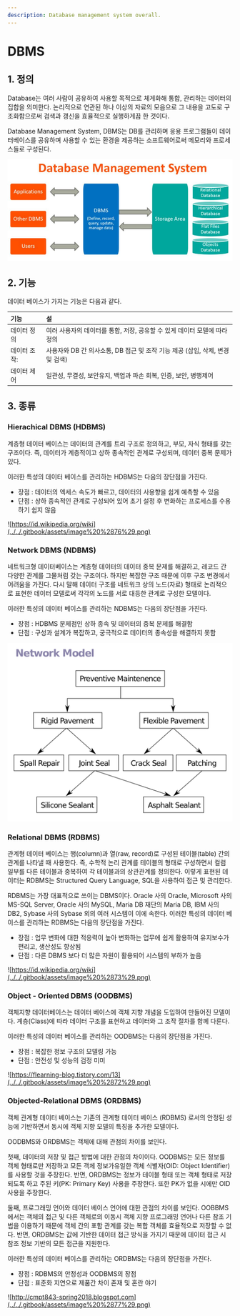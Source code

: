 ```yaml
---
description: Database management system overall.
---
```


# DBMS

## 1. 정의

Database는 여러 사람이 공유하여 사용할 목적으로 체게화해 통합, 관리하는 데이터의 집합을 의미한다. 논리적으로 연관된 하나 이상의 자료의 모음으로 그 내용을 고도로 구조화함으로써 검색과 갱신을 효율적으로 실행하게끔 한 것이다.

Database Management System, DBMS는 DB를 관리하며 응용 프로그램들이 데이터베이스를 공유하며 사용할 수 있는 환경을 제공하는 소프트웨어로써 메모리와 프로세스들로 구성된다.

![https://www.facebook.com/DBMSDatabaseManagementSystem/photos/p.2233677780220553/2233677780220553/?type=1&amp;theater  ](../../.gitbook/assets/image%20%2870%29.png)



## 2. 기능

데이터 베이스가 가지는 기능은 다음과 같다.

| 기능 | 설 |
| :--- | :--- |
| 데이터 정의 | 여러 사용자의 데이터를 통합, 저장, 공유할 수 있게 데이터 모델에 따라 정의 |
| 데이터 조작: | 사용자와 DB 간 의사소통, DB 접근 및 조작 기능 제공 \(삽입, 삭제, 변경 및 검색\) |
| 데이터 제어 | 일관성, 무결성, 보안유지, 백업과 파손 회복, 인증, 보안, 병행제어  |



## 3. 종류

### Hierachical DBMS \(HDBMS\)

계층형 데이터 베이스는 데이터의 관계를 트리 구조로 정의하고, 부모, 자식 형태를 갖는 구조이다. 즉, 데이터가 계층적이고 상하 종속적인 관계로 구성되며, 데이터 중복 문제가 있다. 

이러한 특성의 데이터 베이스를 관리하는 HDBMS는 다음의 장단점을 가진다.

* 장점 : 데이터의 엑세스 속도가 빠르고, 데이터의 사용향을 쉽게 예측할 수 있음
* 단점 : 상하 종속적인 관계로 구성되어 있어 초기 설정 후 변화하는 프로세스를 수용하기 쉽지 않음

![https://id.wikipedia.org/wiki](../../.gitbook/assets/image%20%2876%29.png)



### Network DBMS \(NDBMS\)

네트워크형 데이터베이스는 계층형 데이터의 데이터 중복 문제를 해결하고, 레코드 간 다양한 관계를 그물처럼 갖는 구조이다. 하지만 복잡한 구조 때문에 이후 구조 변경에서 어려움을 가진다. 다시 말해 데이터 구조를 네트워크 상의 노드\(자료\) 형태로 논리적으로 표현한 데이터 모델로써 각각의 노드를 서로 대등한 관계로 구성한 모델이다. 

이러한 특성의 데이터 베이스를 관리하는 NDBMS는 다음의 장단점을 가진다.

* 장점 : HDBMS 문제점인 상하 종속 및 데이터의 중복 문제를 해결함
* 단점 : 구성과 설계가 복잡하고, 궁극적으로 데이터의 종속성을 해결하지 못함

![https://zetawiki.com/wiki  ](../../.gitbook/assets/image%20%2875%29.png)



### Relational DBMS \(RDBMS\)

관계형 데이터 베이스는 행\(column\)과 열\(raw, record\)로 구성된 테이블\(table\) 간의 관계를 나타낼 때 사용한다. 즉, 수학적 논리 관계를 테이블의 형태로 구성하면서 컬럼 일부를 다른 테이블과 중복하여 각 테이블과의 상관관계를 정의한다. 이렇게 표현된 데이터는 RDBMS는 Structured Query Language, SQL을 사용하여 접근 및 관리한다. 

RDBMS는 가장 대표적으로 쓰이는 DBMS이다. Oracle 사의 Oracle, Microsoft 사의 MS-SQL Server, Oracle 사의 MySQL, Maria DB 재단의 Maria DB, IBM 사의 DB2, Sybase 사의 Sybase 외의 여러 시스템이 이에 속한다. 이러한 특성의 데이터 베이스를 관리하는 RDBMS는 다음의 장단점을 가진다.

* 장점 : 업무 변화에 대한 적응력이 높아 변화하는 업무에 쉽게 활용하여 유지보수가 편리고, 생산성도 향상됨
* 단점 : 다른 DBMS 보다 더 많은 자원이 활용되어 시스템의 부하가 높음

![https://id.wikipedia.org/wiki](../../.gitbook/assets/image%20%2873%29.png)



### Object - Oriented DBMS \(OODBMS\)

객체지향 데이터베이스는 데이터 베이스에 객체 지향 개념을 도입하여 만들어진 모델이다. 계층\(Class\)에 따라 데이터 구조를 표현하고 데이터와 그 조작 절차를 함께 다룬다. 

이러한 특성의 데이터 베이스를 관리하는 OODBMS는 다음의 장단점을 가진다.

* 장점 : 복잡한 정보 구조의 모델링 가능
* 단점 : 안전성 및 성능의 검정 미미

![https://flearning-blog.tistory.com/13](../../.gitbook/assets/image%20%2872%29.png)



### Objected-Relational DBMS \(ORDBMS\)

객체 관계형 데이터 베이스는 기존의 관계형 데이터 베이스 \(RDBMS\) 로서의 안정된 성능에 기반하면서 동시에 객체 지향 모델의 특징을 추가한 모델이다.

OODBMS와 ORDBMS는 객체에 대해 관점의 차이를 보인다. 

첫째, 데이터의 저장 및 접근 방법에 대한 관점의 차이이다. OODBMS는 모든 정보를 객체 형태로만 저장하고 모든 객체 정보가유일한 객체 식별자\(OID: Object Identifier\)를 사용할 것을 주장한다. 반면, ORDBMS는 정보가 테이블 형태 또는 객체 형태로 저장되도록 하고 주된 키\(PK: Primary Key\) 사용을 주장한다. 또한 PK가 없을 시에만 OID 사용을 주장한다.

둘째, 프로그래밍 언어와 데이터 베이스 언어에 대한 관점의 차이를 보인다. OOBBMS에서는 객체의 접근 및 다른 객체로의 이동시 객체 지향 프로그래밍 언어나 다른 참조 기법을 이용하기 때문에 객체 간의 포함 관계를 갖는 복합 객체를 효율적으로 저장할 수 없다. 반면, ORDBMS는 값에 기반한 데이터 접근 방식을 가지기 때문에 데이터 접근 시 참조 정보 기반의 모든 접근을 지원한다. 

이러한 특성의 데이터 베이스를 관리하는 ORDBMS는 다음의 장단점을 가진다.

* 장점 : RDBMS의 안정성과 OODBMS의 장점 
* 단점 : 표준화 지연으로 제품간 차이 존재 및 혼란 야기

![http://cmpt843-spring2018.blogspot.com](../../.gitbook/assets/image%20%2877%29.png)

